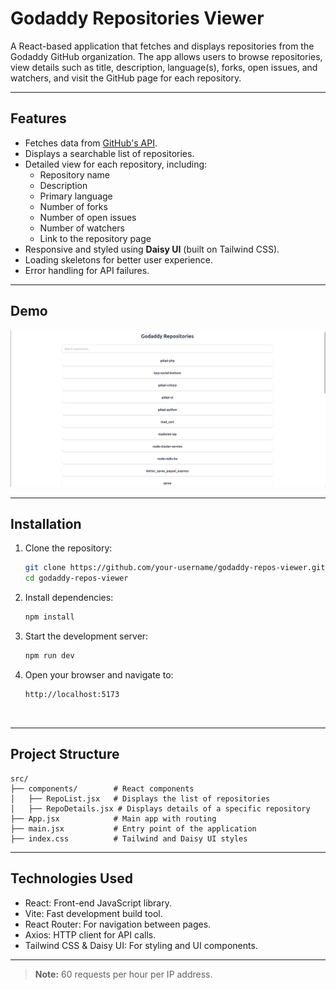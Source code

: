 # Godaddy Repositories Viewer

A React-based application that fetches and displays repositories from the Godaddy GitHub organization. The app allows users to browse repositories, view details such as title, description, language(s), forks, open issues, and watchers, and visit the GitHub page for each repository.

---

## Features

- Fetches data from [GitHub's API](https://api.github.com/orgs/godaddy/repos).
- Displays a searchable list of repositories.
- Detailed view for each repository, including:
  - Repository name
  - Description
  - Primary language
  - Number of forks
  - Number of open issues
  - Number of watchers
  - Link to the repository page
- Responsive and styled using **Daisy UI** (built on Tailwind CSS).
- Loading skeletons for better user experience.
- Error handling for API failures.

---

## Demo

![Screenshot of the Godaddy Repositories Viewer](demo-screenshot.png)


---

## Installation

1. Clone the repository:
   ```bash
   git clone https://github.com/your-username/godaddy-repos-viewer.git
   cd godaddy-repos-viewer

2. Install dependencies:
   ```bash
   npm install

3. Start the development server:
   ```bash
   npm run dev

4. Open your browser and navigate to:
   ```arduino
   http://localhost:5173
   


---


## Project Structure
 ```plaintext
 src/
├── components/        # React components
│   ├── RepoList.jsx   # Displays the list of repositories
│   ├── RepoDetails.jsx # Displays details of a specific repository
├── App.jsx            # Main app with routing
├── main.jsx           # Entry point of the application
├── index.css          # Tailwind and Daisy UI styles
```



---

## Technologies Used

- React: Front-end JavaScript library.
- Vite: Fast development build tool.
- React Router: For navigation between pages.
- Axios: HTTP client for API calls.
- Tailwind CSS & Daisy UI: For styling and UI components.



---



> **Note:** 60 requests per hour per IP address.







